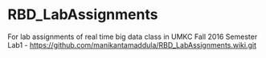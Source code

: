 # RBD_LabAssignments
For lab assignments of real time big data class in UMKC Fall 2016 Semester
Lab1 - https://github.com/manikantamaddula/RBD_LabAssignments.wiki.git
